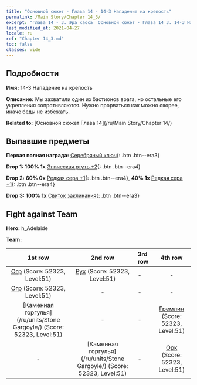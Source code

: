```yaml
---
title: "Основной сюжет - Глава 14 - 14-3 Нападение на крепость"
permalink: /Main Story/Chapter 14_3/
excerpt: "Глава 14 - 3. Эра хаоса  Основной сюжет - Глава 14_3. 14-3 Нападение на крепость"
last_modified_at: 2021-04-27
locale: ru
ref: "Chapter 14_3.md"
toc: false
classes: wide
---
```


## Подробности

 **Имя:** 14-3 Нападение на крепость

 **Описание:** Мы захватили один из бастионов врага, но остальные его укрепления сопротивляются. Нужно прорваться как можно скорее, иначе беды не избежать.

 **Related to:** [Основной сюжет Глава 14](/ru/Main Story/Chapter 14/)

## Выпавшие предметы

 **Первая полная награда:** [Серебряный ключ](/ItemsRU/con_693/){: .btn .btn--era3}

 **Drop 1:** **100% 1x** [Эпическая ртуть +2](/ItemsRU/mat_49/){: .btn .btn--era4}

 **Drop 2:** **60% 0x** [Редкая сера +1](/ItemsRU/mat_43/){: .btn .btn--era4}, **40% 1x** [Редкая сера +1](/ItemsRU/mat_43/){: .btn .btn--era4}

 **Drop 3:** **100% 1x** [Свиток заклинания](/ItemsRU/con_694/){: .btn .btn--era3}


## Fight against Team
 **Hero:** h_Adelaide

 **Team:**


  | 1st row | 2nd row | 3rd row | 4th row |
  |:----:|:----:|:----|:----:|
  | [Огр](/ru/units/Ogre/) (Score: 52323, Level:51)  | [Рух](/ru/units/Roc/) (Score: 52323, Level:51)  | - | - |
  | [Огр](/ru/units/Ogre/) (Score: 52323, Level:51)  | - | - | - |
  | [Каменная горгулья](/ru/units/Stone Gargoyle/) (Score: 52323, Level:51)  | - | - | [Гремлин](/ru/units/Gremlin/) (Score: 52323, Level:51)  |
  | - | [Каменная горгулья](/ru/units/Stone Gargoyle/) (Score: 52323, Level:51)  | - | [Орк](/ru/units/Orc/) (Score: 52323, Level:51)  |



